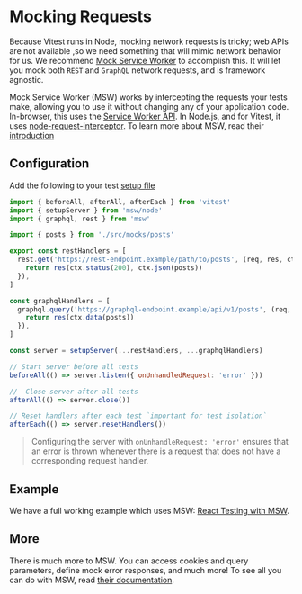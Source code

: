 # Mocking Requests

Because Vitest runs in Node, mocking network requests is tricky; web APIs are not available ,so we need something that will mimic network behavior for us. We recommend [Mock Service Worker](https://mswjs.io/) to accomplish this. It will let you mock both `REST` and `GraphQL` network requests, and is framework agnostic.

Mock Service Worker (MSW) works by intercepting the requests your tests make, allowing you to use it without changing any of your application code. In-browser, this uses the [Service Worker API](https://developer.mozilla.org/en-US/docs/Web/API/Service_Worker_API). In Node.js, and for Vitest, it uses [node-request-interceptor](https://mswjs.io/docs/api/setup-server#operation). To learn more about MSW, read their [introduction](https://mswjs.io/docs/)


## Configuration

Add the following to your test [setup file](/config/#setupfiles)
```js
import { beforeAll, afterAll, afterEach } from 'vitest'
import { setupServer } from 'msw/node'
import { graphql, rest } from 'msw'

import { posts } from './src/mocks/posts'

export const restHandlers = [
  rest.get('https://rest-endpoint.example/path/to/posts', (req, res, ctx) => {
    return res(ctx.status(200), ctx.json(posts))
  }),
]

const graphqlHandlers = [
  graphql.query('https://graphql-endpoint.example/api/v1/posts', (req, res, ctx) => {
    return res(ctx.data(posts))
  }),
]

const server = setupServer(...restHandlers, ...graphqlHandlers)

// Start server before all tests
beforeAll(() => server.listen({ onUnhandledRequest: 'error' }))

//  Close server after all tests
afterAll(() => server.close())

// Reset handlers after each test `important for test isolation`
afterEach(() => server.resetHandlers())
```

> Configuring the server with `onUnhandleRequest: 'error'` ensures that an error is thrown whenever there is a request that does not have a corresponding request handler.

## Example

We have a full working example which uses MSW: [React Testing with MSW](https://github.com/vitest-dev/vitest/tree/main/test/react-testing-lib-msw).

## More

There is much more to MSW. You can access cookies and query parameters, define mock error responses, and much more! To see all you can do with MSW, read [their documentation](https://mswjs.io/docs/recipes).
